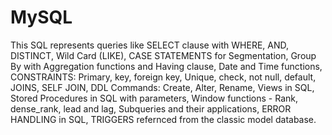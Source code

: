# MySQL

This SQL represents queries like SELECT clause with WHERE, AND, DISTINCT, Wild Card (LIKE), CASE STATEMENTS for Segmentation, Group By with Aggregation functions and Having clause, Date and Time functions, CONSTRAINTS: Primary, key, foreign key, Unique, check, not null, default, JOINS, SELF JOIN, DDL Commands: Create, Alter, Rename, Views in SQL, Stored Procedures in SQL with parameters, Window functions - Rank, dense_rank, lead and lag, Subqueries and their applications, ERROR HANDLING in SQL, TRIGGERS refernced from the classic model database.
